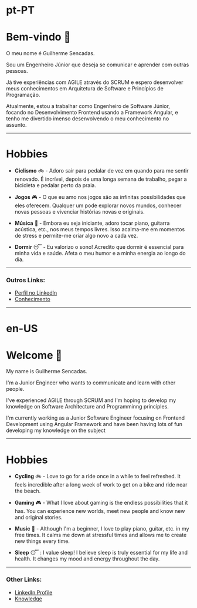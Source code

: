 # pt-PT

# Bem-vindo :wave:

O meu nome é Guilherme Sencadas.

Sou um Engenheiro Júnior que deseja se comunicar e aprender com outras pessoas.

Já tive experiências com AGILE através do SCRUM e espero desenvolver meus conhecimentos em Arquitetura de Software e Princípios de Programação.

Atualmente, estou a trabalhar como Engenheiro de Software Júnior, focando no Desenvolvimento Frontend usando a Framework Angular, e tenho me divertido imenso desenvolvendo o meu conhecimento no assunto.

---

# Hobbies

* **Ciclismo** :bike: - Adoro sair para pedalar de vez em quando para me sentir renovado. É incrível, depois de uma longa semana de trabalho, pegar a bicicleta e pedalar perto da praia.

* **Jogos** :video_game: - O que eu amo nos jogos são as infinitas possibilidades que eles oferecem. Qualquer um pode explorar novos mundos, conhecer novas pessoas e vivenciar histórias novas e originais.

* **Música** :musical_keyboard: - Embora eu seja iniciante, adoro tocar piano, guitarra acústica, etc., nos meus tempos livres. Isso acalma-me em momentos de stress e permite-me criar algo novo a cada vez.

* **Dormir** :sleeping: - Eu valorizo o sono! Acredito que dormir é essencial para minha vida e saúde. Afeta o meu humor e a minha energia ao longo do dia.

---

### Outros Links:

- [Perfil no LinkedIn](https://www.linkedin.com/in/guilherme-sencadas-536aa3251/)
- [Conhecimento](https://github.com/GuilhermeSencadas/GuilhermeSencadas/blob/main/Knowledge.md)


---

# en-US


# Welcome :wave:

My name is Guilherme Sencadas.

I'm a Junior Engineer who wants to communicate and learn with other people.

I've experienced AGILE through SCRUM and I'm hoping to develop my knowledge on Software Architecture and Programminng principles.

I'm currently working as a Junior Software Engineer focusing on Frontend Development using Angular Framework and have been having lots of fun developing my knowledge on the subject

---

# Hobbies

* **Cycling** :bike: - Love to go for a ride once in a while to feel refreshed. It feels incredible after a long week of work to get on a bike and ride near the beach.
  
* **Gaming** :video_game: - What I love about gaming is the endless possibilities that it has. You can experience new worlds, meet new people and know new and original stories.

* **Music** :musical_keyboard: - Although I'm a beginner, I love to play piano, guitar, etc. in my free times. It calms me down at stressful times and allows me to create new things every time.

* **Sleep** :sleeping: : I value sleep! I believe sleep is truly essential for my life and health. It changes my mood and energy throughout the day.

--- 

### Other Links:

- [LinkedIn Profile](https://www.linkedin.com/in/guilherme-sencadas-536aa3251/)
- [Knowledge](https://github.com/GuilhermeSencadas/GuilhermeSencadas/blob/main/Knowledge.md)
